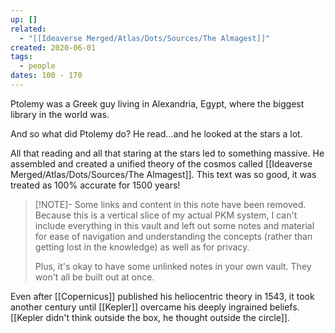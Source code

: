 ```yaml
---
up: []
related:
  - "[[Ideaverse Merged/Atlas/Dots/Sources/The Almagest]]"
created: 2020-06-01
tags:
  - people
dates: 100 - 170
---
```

Ptolemy was a Greek guy living in Alexandria, Egypt, where the biggest library in the world was. 

And so what did Ptolemy do? He read...and he looked at the stars a lot. 

All that reading and all that staring at the stars led to something massive. He assembled and created a unified theory of the cosmos called [[Ideaverse Merged/Atlas/Dots/Sources/The Almagest]]. This text was so good, it was treated as 100% accurate for 1500 years!  

> [!NOTE]- Some links and content in this note have been removed.
> Because this is a vertical slice of my actual PKM system, I can't include everything in this vault and left out some notes and material for ease of navigation and understanding the concepts (rather than getting lost in the knowledge) as well as for privacy. 
>  
> Plus, it's okay to have some unlinked notes in your own vault. They won't all be built out at once.

Even after [[Copernicus]] published his heliocentric theory in 1543, it took another century until [[Kepler]] overcame his deeply ingrained beliefs. [[Kepler didn't think outside the box, he thought outside the circle]].
